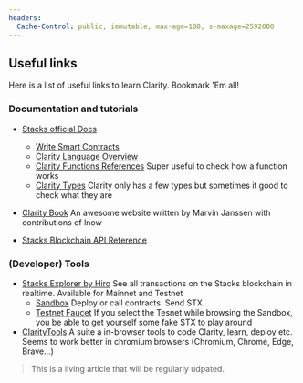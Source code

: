 ```yaml
---
headers:
  Cache-Control: public, immutable, max-age=180, s-maxage=2592000
---
```


## Useful links

Here is a list of useful links to learn Clarity. Bookmark 'Em all!

### Documentation and tutorials

- [Stacks official Docs](https://docs.stacks.co/)
  - [Write Smart Contracts](https://docs.stacks.co/write-smart-contracts/overview)
  - [Clarity Language Overview](https://docs.stacks.co/references/language-overview)
  - [Clarity Functions References](https://docs.stacks.co/references/language-functions) Super useful to check how a function works
  - [Clarity Types](https://docs.stacks.co/references/language-types) Clarity only has a few types but sometimes it good to check what they are
- [Clarity Book](https://book.clarity-lang.org/) An awesome website written by Marvin Janssen with contributions of lnow

- [Stacks Blockchain API Reference](https://hirosystems.github.io/stacks-blockchain-api/)


### (Developer) Tools

- [Stacks Explorer by Hiro](https://explorer.stacks.co) See all transactions on the Stacks blockchain in realtime. Available for Mainnet and Testnet
  - [Sandbox](https://explorer.stacks.co/sandbox/deploy) Deploy or call contracts. Send STX.
  - [Testnet Faucet](https://explorer.stacks.co/sandbox/faucet?chain=testnet) If you select the Tesnet while browsing the Sandbox, you be able to get yourself some fake STX to play around
- [ClarityTools](https://clarity.tools/) A suite a in-browser tools to code Clarity, learn, deploy etc. Seems to work better in chromium browsers (Chromium, Chrome, Edge, Brave...)


> This is a living article that will be regularly udpated.
